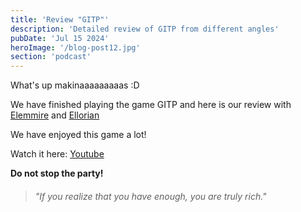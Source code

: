 ```yaml
---
title: 'Review "GITP"'
description: 'Detailed review of GITP from different angles'
pubDate: 'Jul 15 2024'
heroImage: '/blog-post12.jpg'
section: 'podcast'
---
```


What's up makinaaaaaaaaas :D

We have finished playing the game GITP and here is our review with <a href="https://www.instagram.com/elemmire1988?utm_source=qr&igsh=MWgwcm84ZmxwaDVmYQ%3D%3D" target="_blank">Elemmire</a> and <a href="https://ellorian.es" target="_blank">Ellorian</a> 

We have enjoyed this game a lot!

Watch it here:
<a href="https://www.youtube.com/watch?v=qGCFAc9muHU" target="_blank">Youtube</a>


**Do not stop the party!**

> ###### "If you realize that you have enough, you are truly rich."

